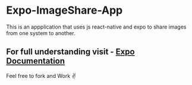 # Expo-ImageShare-App
This is an appplication that uses js react-native and expo to share images from one 
system to another.

## For full understanding visit  - [Expo Documentation](https://docs.expo.io/tutorial/follow-up/)
Feel free to fork and Work ✌️
